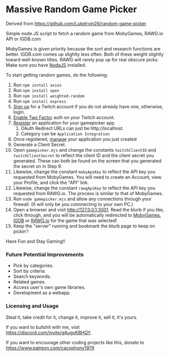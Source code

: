 # Massive Random Game Picker

Derived from https://github.com/LukeIrvin26/random-game-picker

Simple node.JS script to fetch a random game from MobyGames, RAWG.io API or IGDB.com

MobyGames is given priority because the sort and research functions are better. IGDB.com comes up slightly less often. Both of these weight slightly toward well-known titles. RAWG will rarely pop up for real obscure picks.
Make sure you have [NodeJS](https://nodejs.org/en/) installed.

To start getting random games, do the following:

1. Run `npm install axios`
2. Run `npm install open`
3. Run `npm install weighted-random`
4. Run `npm install express`
5. [Sign up](https://dev.twitch.tv/login) for a Twitch account if you do not already have one, otherwise, login.
6. [Enable Two Factor](https://www.twitch.tv/settings/security) auth on your Twitch account.
7. [Register](https://dev.twitch.tv/console/apps/create) an application for your gamepicker app.
   1. OAuth Redirect URLs can just be http://localhost.
   2. Category can be `Application Integration`
8. Once registered, [manage](https://dev.twitch.tv/console/apps) your application you just created
9. Generate a Client Secret.
11. Open `gamepicker.mjs` and change the constants `twitchClientID` and `twitchClientSecret` to reflect the client ID and the client secret you generated. These can both be found on the screen that you generated the secret on in Step 9.
12. Likewise, change the constant `mobyApiKey` to reflect the API key you requested from MobyGames. You will need to create an Account, view your Profile, and click the "API" link.
13. Likewise, change the constant `rawgApiKey` to reflect the API key you requested from RAWG.io. The process is similar to that of MobyGames.
14. Run `node gamepicker.mjs` and allow any connections through your firewall. (It will only be you connnecting to your own PC.)
15. Open a browser and visit http://127.0.0.1:3001. Read the blurb if you like, click through, and you will be automatically redirected to [MobyGames](https://www.mobygames.com), [IGDB](https://www.igdb.com) or [RAWG.io](https://rawg.io) for the game that was selected!
16. Keep the "server" running and bookmark the blurb page to keep on pickin'!
    
Have Fun and Stay Gaming!!

### Future Potential Improvements

- Pick by categories.
- Sort by criteria.
- Search keywords.
- Related games.
- Access user's own game libraries.
- Development as a webapp.

### Licensing and Usage

Steal it, take credit for it, change it, improve it, sell it, it's yours. 

If you want to bullshit with me, visit https://discord.com/invite/gAugxKBHQY.

If you want to encourage other coding projects like this, donate to https://www.patreon.com/cacophony1979
